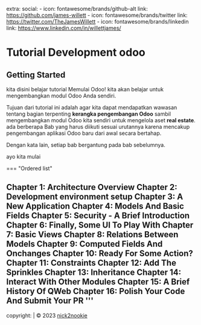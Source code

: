 extra:
  social:
    - icon: fontawesome/brands/github-alt
      link: https://github.com/james-willett
    - icon: fontawesome/brands/twitter
      link: https://twitter.com/TheJamesWillett
    - icon: fontawesome/brands/linkedin
      link: https://www.linkedin.com/in/willettjames/

# Tutorial Development odoo

## Getting Started

kita disini belajar tutorial Memulai Odoo! kita akan belajar untuk mengembangkan modul Odoo Anda sendiri. 

Tujuan dari tutorial ini adalah agar kita dapat mendapatkan wawasan tentang bagian terpenting **kerangka pengembangan Odoo** sambil mengembangkan modul Odoo kita sendiri untuk mengelola aset **real estate**. ada berberapa Bab yang harus diikuti sesuai urutannya karena mencakup pengembangan aplikasi Odoo baru dari awal secara bertahap. 

Dengan kata lain, setiap bab bergantung pada bab sebelumnya.

ayo kita mulai

=== "Ordered list"

Chapter 1: Architecture Overview
Chapter 2: Development environment setup
Chapter 3: A New Application
Chapter 4: Models And Basic Fields
Chapter 5: Security - A Brief Introduction
Chapter 6: Finally, Some UI To Play With
Chapter 7: Basic Views
Chapter 8: Relations Between Models
Chapter 9: Computed Fields And Onchanges
Chapter 10: Ready For Some Action?
Chapter 11: Constraints
Chapter 12: Add The Sprinkles
Chapter 13: Inheritance
Chapter 14: Interact With Other Modules
Chapter 15: A Brief History Of QWeb
Chapter 16: Polish Your Code And Submit Your PR
'''
---
copyright: |
  &copy; 2023 <a href="https://github.com/nick2nookie"  target="_blank" rel="noopener">nick2nookie</a>